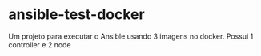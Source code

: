 # ansible-test-docker
Um projeto para executar o Ansible usando 3 imagens no docker. Possui 1 controller e 2 node
